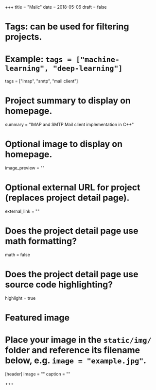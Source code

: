 +++
title = "Mailc"
date = 2018-05-06
draft = false

# Tags: can be used for filtering projects.
# Example: `tags = ["machine-learning", "deep-learning"]`
tags = ["imap", "smtp", "mail client"]

# Project summary to display on homepage.
summary = "IMAP and SMTP Mail client implementation in C++"

# Optional image to display on homepage.
image_preview = ""

# Optional external URL for project (replaces project detail page).
external_link = ""

# Does the project detail page use math formatting?
math = false

# Does the project detail page use source code highlighting?
highlight = true

# Featured image
# Place your image in the `static/img/` folder and reference its filename below, e.g. `image = "example.jpg"`.
[header]
image = ""
caption = ""

+++
